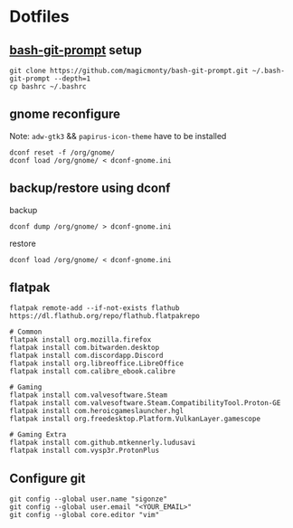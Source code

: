 # Dotfiles

## [bash-git-prompt](https://github.com/magicmonty/bash-git-prompt) setup

```
git clone https://github.com/magicmonty/bash-git-prompt.git ~/.bash-git-prompt --depth=1
cp bashrc ~/.bashrc
```

## gnome reconfigure
Note: `adw-gtk3` && `papirus-icon-theme` have to be installed

```
dconf reset -f /org/gnome/
dconf load /org/gnome/ < dconf-gnome.ini
```

## backup/restore using dconf

backup
```
dconf dump /org/gnome/ > dconf-gnome.ini
```

restore
```
dconf load /org/gnome/ < dconf-gnome.ini
```

## flatpak

```
flatpak remote-add --if-not-exists flathub https://dl.flathub.org/repo/flathub.flatpakrepo

# Common
flatpak install org.mozilla.firefox
flatpak install com.bitwarden.desktop
flatpak install com.discordapp.Discord
flatpak install org.libreoffice.LibreOffice
flatpak install com.calibre_ebook.calibre

# Gaming
flatpak install com.valvesoftware.Steam
flatpak install com.valvesoftware.Steam.CompatibilityTool.Proton-GE
flatpak install com.heroicgameslauncher.hgl
flatpak install org.freedesktop.Platform.VulkanLayer.gamescope

# Gaming Extra
flatpak install com.github.mtkennerly.ludusavi
flatpak install com.vysp3r.ProtonPlus
```

## Configure git

```
git config --global user.name "sigonze"
git config --global user.email "<YOUR_EMAIL>"
git config --global core.editor "vim"
```
